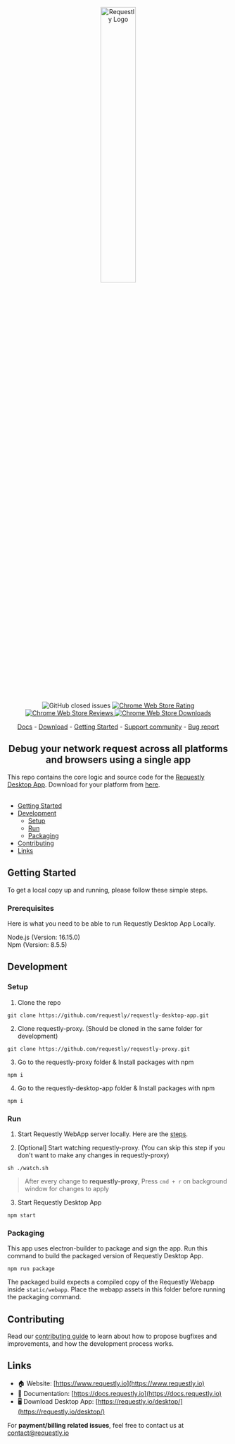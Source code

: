 <p align="center">
  <a rel="noreferrer noopener" href="https://requestly.io/">
    <picture>
      <source media="(prefers-color-scheme: dark)" srcset="https://github.com/requestly/requestly-desktop-app/assets/16779465/84f8c853-81df-4ffc-94cb-40f0b1d122d6">
      <source media="(prefers-color-scheme: light)" srcset="https://github.com/requestly/requestly-desktop-app/assets/16779465/ebadc791-4eb6-4faa-920a-a322aa4b892b">
        <img alt="Requestly Logo" src="https://github.com/requestly/requestly-desktop-app/assets/16779465/84f8c853-81df-4ffc-94cb-40f0b1d122d6" width="40%">
      </picture>
  </a>
</p>

<p align="center">
  <img alt="GitHub closed issues" src="https://img.shields.io/github/issues-closed/requestly/requestly"/>
  <a rel="noreferrer noopener" href="https://chrome.google.com/webstore/detail/redirect-url-modify-heade/mdnleldcmiljblolnjhpnblkcekpdkpa/">
    <img alt="Chrome Web Store Rating" src="https://img.shields.io/chrome-web-store/rating/mdnleldcmiljblolnjhpnblkcekpdkpa" />
  </a>
  <a rel="noreferrer noopener" href="https://chrome.google.com/webstore/detail/redirect-url-modify-heade/mdnleldcmiljblolnjhpnblkcekpdkpa/">
    <img alt="Chrome Web Store Reviews" src="https://img.shields.io/chrome-web-store/rating-count/mdnleldcmiljblolnjhpnblkcekpdkpa?label=reviews" />
  </a>
  <a rel="noreferrer noopener" href="https://chrome.google.com/webstore/detail/redirect-url-modify-heade/mdnleldcmiljblolnjhpnblkcekpdkpa/">
    <img alt="Chrome Web Store Downloads" src="https://img.shields.io/chrome-web-store/users/mdnleldcmiljblolnjhpnblkcekpdkpa?label=downloads" />
  </a>
</p>

<p align="center">
  <a href="https://docs.requestly.io">Docs</a> - <a href="https://requestly.io/downloads">Download</a> - <a href="https://app.requestly.io/getting-started">Getting Started</a> - <a href="https://bit.ly/requestly-slack/slack">Support community</a> - <a href="https://github.com/requestly/requestly/issues/new?assignees=&labels=bug&template=bug-report.yml">Bug report</a>
</p>

<h2 align="center">Debug your network request across all platforms and browsers using a single app</h2>
This repo contains the core logic and source code for the <a href="https://requestly.io/desktop">Requestly Desktop App</a>. Download for your platform from <a href="https://requestly.io/desktop">here</a>.
<br/><br/>

- [Getting Started](#getting-started)
- [Development](#development)
  - [Setup](#setup)
  - [Run](#run)
  - [Packaging](#packaging)
- [Contributing](#contributing)
- [Links](#links)

## Getting Started

To get a local copy up and running, please follow these simple steps.

### Prerequisites
Here is what you need to be able to run Requestly Desktop App Locally.

Node.js (Version: 16.15.0)\
Npm (Version: 8.5.5)

## Development
### Setup
1. Clone the repo

```
git clone https://github.com/requestly/requestly-desktop-app.git
```

2. Clone requestly-proxy. (Should be cloned in the same folder for development)

```
git clone https://github.com/requestly/requestly-proxy.git
```

3. Go to the requestly-proxy folder & Install packages with npm
```
npm i
```

4. Go to the requestly-desktop-app folder & Install packages with npm
```
npm i
```

### Run

1. Start Requestly WebApp server locally. Here are the [steps](https://github.com/requestly/requestly/tree/master/app#readme).

2. [Optional] Start watching requestly-proxy. (You can skip this step if you don't want to make any changes in requestly-proxy)
```
sh ./watch.sh
```
> After every change to **requestly-proxy**, Press `cmd + r` on background window for changes to apply

3. Start Requestly Desktop App
```
npm start
```

### Packaging
This app uses electron-builder to package and sign the app. Run this command to build the packaged version of Requestly Desktop App.
```
npm run package
```
The packaged build expects a compiled copy of the Requestly Webapp inside
`static/webapp`. Place the webapp assets in this folder before running the
packaging command.

## Contributing

Read our [contributing guide](https://github.com/requestly/requestly/blob/master/CONTRIBUTING.md) to learn about how to propose bugfixes and improvements, and how the development process works. 

## Links

- 🏠 Website: [https://www.requestly.io](https://www.requestly.io) 
- 📖 Documentation: [https://docs.requestly.io](https://docs.requestly.io)
- 🖥️ Download Desktop App: [https://requestly.io/desktop/](https://requestly.io/desktop/)

For **payment/billing related issues**, feel free to contact us at [contact@requestly.io](mailto:contact@requestly.io)
